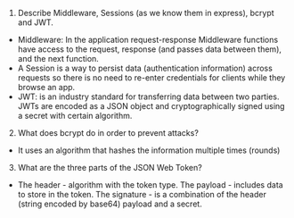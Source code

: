 <!-- Answers to the Short Answer Essay Questions go here -->

1.  Describe Middleware, Sessions (as we know them in express), bcrypt and JWT.
 - Middleware: In the application request-response Middleware functions have    access to the request, response (and passes data between them), and the next function. 
 - A Session is a way to persist data (authentication information) across requests so there is no need to re-enter credentials for clients while they browse an app.
 - JWT: is an industry standard for transferring data between two parties.
 JWTs are encoded as a JSON object and cryptographically signed using a secret with certain  algorithm.

2.  What does bcrypt do in order to prevent attacks?

 - It uses an algorithm that hashes the information multiple times (rounds)

3.  What are the three parts of the JSON Web Token?
 - The header - algorithm with the token type.
   The payload - includes data to store in the token.
   The signature - is a combination of the header (string encoded by base64) payload and a secret.